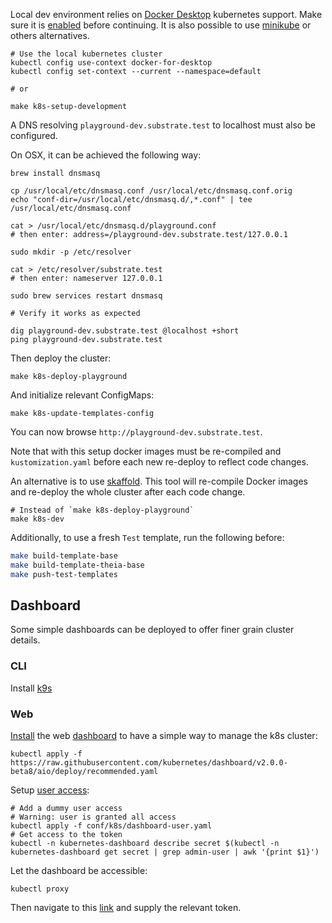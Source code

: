 Local dev environment relies on [Docker Desktop](https://www.docker.com/products/docker-desktop) kubernetes support. Make sure it is [enabled](https://docs.docker.com/docker-for-mac/#kubernetes) before continuing.
It is also possible to use [minikube](https://minikube.sigs.k8s.io/) or others alternatives.

```shell
# Use the local kubernetes cluster
kubectl config use-context docker-for-desktop
kubectl config set-context --current --namespace=default

# or

make k8s-setup-development
```

A DNS resolving `playground-dev.substrate.test` to localhost must also be configured.

On OSX, it can be achieved the following way:

```shell
brew install dnsmasq

cp /usr/local/etc/dnsmasq.conf /usr/local/etc/dnsmasq.conf.orig
echo "conf-dir=/usr/local/etc/dnsmasq.d/,*.conf" | tee /usr/local/etc/dnsmasq.conf

cat > /usr/local/etc/dnsmasq.d/playground.conf
# then enter: address=/playground-dev.substrate.test/127.0.0.1

sudo mkdir -p /etc/resolver 

cat > /etc/resolver/substrate.test
# then enter: nameserver 127.0.0.1

sudo brew services restart dnsmasq

# Verify it works as expected

dig playground-dev.substrate.test @localhost +short
ping playground-dev.substrate.test
```

Then deploy the cluster:

```shell
make k8s-deploy-playground
```

And initialize relevant ConfigMaps:

```shell
make k8s-update-templates-config
```

You can now browse `http://playground-dev.substrate.test`.

Note that with this setup docker images must be re-compiled and `kustomization.yaml` before each new re-deploy to reflect code changes.

An alternative is to use [skaffold](https://skaffold.dev/). This tool will re-compile Docker images and re-deploy the whole cluster after each code change.

```shell
# Instead of `make k8s-deploy-playground`
make k8s-dev
```

Additionally, to use a fresh `Test` template, run the following before:

```bash
make build-template-base
make build-template-theia-base
make push-test-templates
```

## Dashboard

Some simple dashboards can be deployed to offer finer grain cluster details.

### CLI

Install [k9s](https://github.com/derailed/k9s)

### Web

[Install](https://kubernetes.io/docs/tasks/access-application-cluster/web-ui-dashboard/) the web [dashboard](https://github.com/kubernetes/dashboard/) to have a simple way to manage the k8s cluster:

```shell
kubectl apply -f https://raw.githubusercontent.com/kubernetes/dashboard/v2.0.0-beta8/aio/deploy/recommended.yaml
```

Setup [user access](https://github.com/kubernetes/dashboard/blob/master/docs/user/access-control/creating-sample-user.md):

```shell
# Add a dummy user access
# Warning: user is granted all access
kubectl apply -f conf/k8s/dashboard-user.yaml
# Get access to the token
kubectl -n kubernetes-dashboard describe secret $(kubectl -n kubernetes-dashboard get secret | grep admin-user | awk '{print $1}')
```

Let the dashboard be accessible:

```shell
kubectl proxy
```

Then navigate to this [link](http://localhost:8001/api/v1/namespaces/kubernetes-dashboard/services/https:kubernetes-dashboard:/proxy/#/login) and supply the relevant token.
